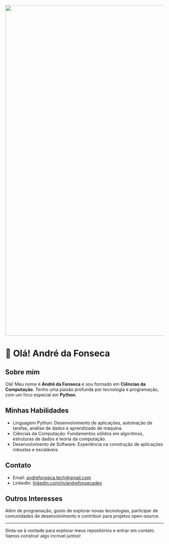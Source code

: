 <img src="https://media.licdn.com/dms/image/v2/D4E16AQGdI4-n9YRR8Q/profile-displaybackgroundimage-shrink_350_1400/profile-displaybackgroundimage-shrink_350_1400/0/1727890397903?e=1736380800&v=beta&t=9XkwLUSz3nJ3hjnfSRgTcp4Q2T-Jqf845vp9D0jBliE" width="1050">


# 👋 Olá! André da Fonseca

## Sobre mim
Olá! Meu nome é **André da Fonseca** e sou formado em **Ciências da Computação**. Tenho uma paixão profunda por tecnologia e programação, com um foco especial em **Python**.

## Minhas Habilidades
- Linguagem Python: Desenvolvimento de aplicações, automação de tarefas, análise de dados e aprendizado de máquina.
- Ciências da Computação: Fundamentos sólidos em algoritmos, estruturas de dados e teoria da computação.
- Desenvolvimento de Software: Experiência na construção de aplicações robustas e escaláveis.

<!--## Projetos
Aqui estão alguns dos meus projetos em destaque:

1. **Projeto A**: Uma aplicação web desenvolvida em Python.
2. **Projeto B**: Um script de automação para tarefas diárias.
3. **Projeto C**: Um modelo de aprendizado de máquina para análise de dados.-->

## Contato
- Email: andrefonseca.tech@gmail.com
- LinkedIn: [linkedin.com/in/andrefonsecadev](www.linkedin.com/in/andrefonsecadev)

## Outros Interesses
Além de programação, gosto de explorar novas tecnologias, participar de comunidades de desenvolvimento e contribuir para projetos open-source.

---

Sinta-se à vontade para explorar meus repositórios e entrar em contato. Vamos construir algo incrível juntos!

